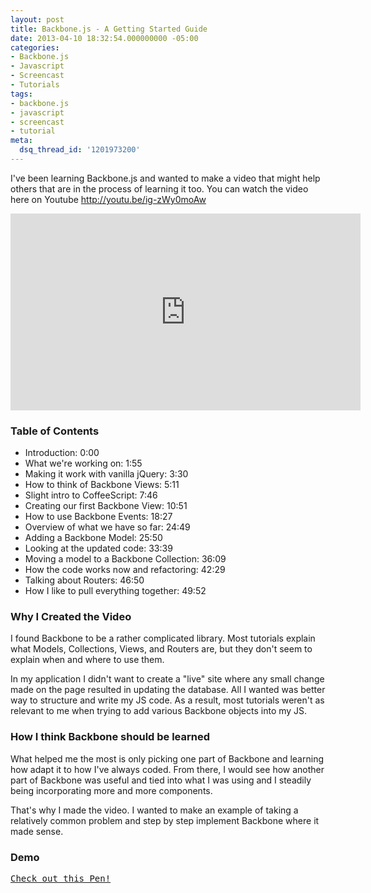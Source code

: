 ```yaml
---
layout: post
title: Backbone.js - A Getting Started Guide
date: 2013-04-10 18:32:54.000000000 -05:00
categories:
- Backbone.js
- Javascript
- Screencast
- Tutorials
tags:
- backbone.js
- javascript
- screencast
- tutorial
meta:
  dsq_thread_id: '1201973200'
---
```


I've been learning Backbone.js and wanted to make a video that might help others
that are in the process of learning it too. You can watch the video here on
Youtube <a href="http://youtu.be/ig-zWy0moAw">http://youtu.be/ig-zWy0moAw</a>

<iframe width="560" height="315" src="http://www.youtube.com/embed/ig-zWy0moAw?rel=0" frameborder="0" allowfullscreen></iframe>

### Table of Contents

- Introduction: 0:00
- What we&#39;re working on: 1:55
- Making it work with vanilla jQuery: 3:30
- How to think of Backbone Views: 5:11
- Slight intro to CoffeeScript: 7:46
- Creating our first Backbone View: 10:51
- How to use Backbone Events: 18:27
- Overview of what we have so far: 24:49
- Adding a Backbone Model: 25:50
- Looking at the updated code: 33:39
- Moving a model to a Backbone Collection: 36:09
- How the code works now and refactoring: 42:29
- Talking about Routers: 46:50
- How I like to pull everything together: 49:52

### Why I Created the Video

I found Backbone to be a rather complicated library. Most tutorials explain what
Models, Collections, Views, and Routers are, but they don't seem to explain when
and where to use them.

In my application I didn't want to create a &quot;live&quot; site where any
small change made on the page resulted in updating the database. All I wanted
was better way to structure and write my JS code. As a result, most tutorials
weren't as relevant to me when trying to add various Backbone objects into my
JS.

### How I think Backbone should be learned

What helped me the most is only picking one part of Backbone and learning how
adapt it to how I've always coded. From there, I would see how another part
of Backbone was useful and tied into what I was using and I steadily being
incorporating more and more components.

That's why I made the video. I wanted to make an example of taking a
relatively common problem and step by step implement Backbone where it made
sense.

### Demo

<pre class="codepen" data-height="300" data-type="result" data-href="dxrlt" data-user="BaylorRae" data-safe="true"><code></code><a href="http://codepen.io/BaylorRae/pen/dxrlt">Check out this Pen!</a></pre>
<script async src="http://codepen.io/assets/embed/ei.js"></script>
